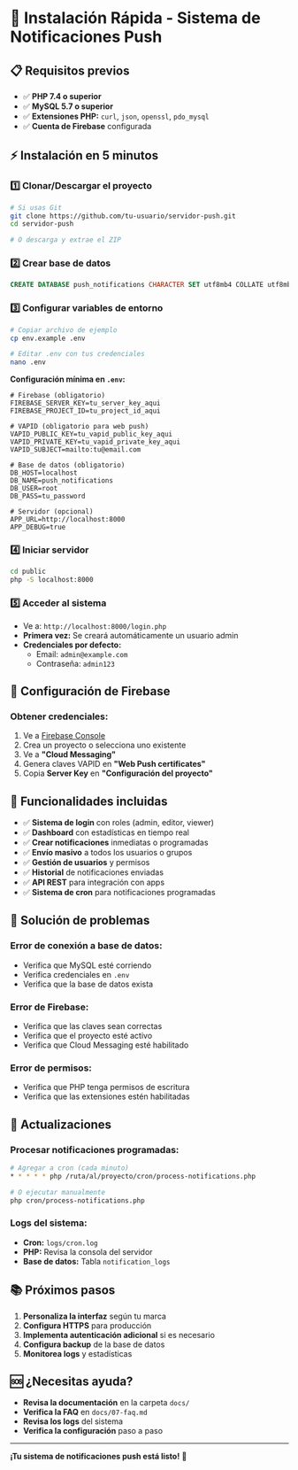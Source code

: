 # 🚀 Instalación Rápida - Sistema de Notificaciones Push

## 📋 Requisitos previos

- ✅ **PHP 7.4 o superior**
- ✅ **MySQL 5.7 o superior**
- ✅ **Extensiones PHP:** `curl`, `json`, `openssl`, `pdo_mysql`
- ✅ **Cuenta de Firebase** configurada

## ⚡ Instalación en 5 minutos

### 1️⃣ **Clonar/Descargar el proyecto**
```bash
# Si usas Git
git clone https://github.com/tu-usuario/servidor-push.git
cd servidor-push

# O descarga y extrae el ZIP
```

### 2️⃣ **Crear base de datos**
```sql
CREATE DATABASE push_notifications CHARACTER SET utf8mb4 COLLATE utf8mb4_unicode_ci;
```

### 3️⃣ **Configurar variables de entorno**
```bash
# Copiar archivo de ejemplo
cp env.example .env

# Editar .env con tus credenciales
nano .env
```

**Configuración mínima en `.env`:**
```env
# Firebase (obligatorio)
FIREBASE_SERVER_KEY=tu_server_key_aqui
FIREBASE_PROJECT_ID=tu_project_id_aqui

# VAPID (obligatorio para web push)
VAPID_PUBLIC_KEY=tu_vapid_public_key_aqui
VAPID_PRIVATE_KEY=tu_vapid_private_key_aqui
VAPID_SUBJECT=mailto:tu@email.com

# Base de datos (obligatorio)
DB_HOST=localhost
DB_NAME=push_notifications
DB_USER=root
DB_PASS=tu_password

# Servidor (opcional)
APP_URL=http://localhost:8000
APP_DEBUG=true
```

### 4️⃣ **Iniciar servidor**
```bash
cd public
php -S localhost:8000
```

### 5️⃣ **Acceder al sistema**
- Ve a: `http://localhost:8000/login.php`
- **Primera vez:** Se creará automáticamente un usuario admin
- **Credenciales por defecto:**
  - Email: `admin@example.com`
  - Contraseña: `admin123`

## 🔧 Configuración de Firebase

### **Obtener credenciales:**
1. Ve a [Firebase Console](https://console.firebase.google.com/)
2. Crea un proyecto o selecciona uno existente
3. Ve a **"Cloud Messaging"**
4. Genera claves VAPID en **"Web Push certificates"**
5. Copia **Server Key** en **"Configuración del proyecto"**

## 📱 Funcionalidades incluidas

- ✅ **Sistema de login** con roles (admin, editor, viewer)
- ✅ **Dashboard** con estadísticas en tiempo real
- ✅ **Crear notificaciones** inmediatas o programadas
- ✅ **Envío masivo** a todos los usuarios o grupos
- ✅ **Gestión de usuarios** y permisos
- ✅ **Historial** de notificaciones enviadas
- ✅ **API REST** para integración con apps
- ✅ **Sistema de cron** para notificaciones programadas

## 🚨 Solución de problemas

### **Error de conexión a base de datos:**
- Verifica que MySQL esté corriendo
- Verifica credenciales en `.env`
- Verifica que la base de datos exista

### **Error de Firebase:**
- Verifica que las claves sean correctas
- Verifica que el proyecto esté activo
- Verifica que Cloud Messaging esté habilitado

### **Error de permisos:**
- Verifica que PHP tenga permisos de escritura
- Verifica que las extensiones estén habilitadas

## 🔄 Actualizaciones

### **Procesar notificaciones programadas:**
```bash
# Agregar a cron (cada minuto)
* * * * * php /ruta/al/proyecto/cron/process-notifications.php

# O ejecutar manualmente
php cron/process-notifications.php
```

### **Logs del sistema:**
- **Cron:** `logs/cron.log`
- **PHP:** Revisa la consola del servidor
- **Base de datos:** Tabla `notification_logs`

## 📚 Próximos pasos

1. **Personaliza la interfaz** según tu marca
2. **Configura HTTPS** para producción
3. **Implementa autenticación adicional** si es necesario
4. **Configura backup** de la base de datos
5. **Monitorea logs** y estadísticas

## 🆘 ¿Necesitas ayuda?

- **Revisa la documentación** en la carpeta `docs/`
- **Verifica la FAQ** en `docs/07-faq.md`
- **Revisa los logs** del sistema
- **Verifica la configuración** paso a paso

---

**¡Tu sistema de notificaciones push está listo!** 🎉

